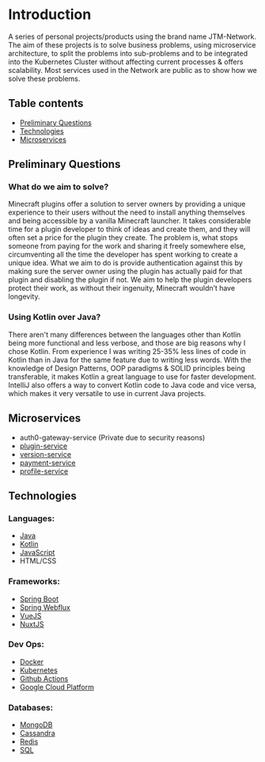 # Introduction

A series of personal projects/products using the brand name JTM-Network. The aim of these projects is to solve business problems, using microservice architecture, to split the problems into sub-problems and to be integrated into the Kubernetes Cluster without affecting current processes & offers scalability. Most services used in the Network are public as to show how we solve these problems.

## Table contents
- [Preliminary Questions](#preliminary-questions)
- [Technologies](#technologies)
- [Microservices](#microservices)

## Preliminary Questions

### What do we aim to solve?

Minecraft plugins offer a solution to server owners by providing a unique experience to their users without the need to install anything themselves and being accessible by a vanilla Minecraft launcher. It takes considerable time for a plugin developer to think of ideas and create them, and they will often set a price for the plugin they create. The problem is, what stops someone from paying for the work and sharing it freely somewhere else, circumventing all the time the developer has spent working to create a unique idea. What we aim to do is provide authentication against this by making sure the server owner using the plugin has actually paid for that plugin and disabling the plugin if not. We aim to help the plugin developers protect their work, as without their ingenuity, Minecraft wouldn’t have longevity.

### Using Kotlin over Java?

There aren't many differences between the languages other than Kotlin being more functional and less verbose, and those are big reasons why I chose Kotlin. From experience I was writing 25-35% less lines of code in Kotlin than in Java for the same feature due to writing less words. With the knowledge of Design Patterns, OOP paradigms & SOLID principles being transferable, it makes Kotlin a great language to use for faster development. IntelliJ also offers a way to convert Kotlin code to Java code and vice versa, which makes it very versatile to use in current Java projects.

## Microservices
- auth0-gateway-service (Private due to security reasons)
- [plugin-service](https://github.com/JTM-Network/minecraft-service)
- [version-service](https://github.com/JTM-Network/minecraft-service)
- [payment-service](https://github.com/JTM-Network/payment-service)
- [profile-service](https://github.com/JTM-Network/profile-service)

## Technologies

### Languages:
- [Java](https://www.java.com/en)
- [Kotlin](https://kotlinlang.org)
- [JavaScript](https://www.javascript.com)
- HTML/CSS

### Frameworks:
- [Spring Boot](https://spring.io/projects/spring-boot)
- [Spring Webflux](https://docs.spring.io/spring-framework/docs/current/reference/html/web-reactive.html)
- [VueJS](https://vuejs.org/)
- [NuxtJS](https://nuxtjs.org/)

### Dev Ops:
- [Docker](https://www.docker.com/)
- [Kubernetes](https://kubernetes.io/)
- [Github Actions](https://github.com/features/actions)
- [Google Cloud Platform](https://cloud.google.com/)

### Databases:
- [MongoDB](https://www.mongodb.com/)
- [Cassandra](https://cassandra.apache.org/_/index.html)
- [Redis](https://redis.io/)
- [SQL](https://en.wikipedia.org/wiki/SQL)
